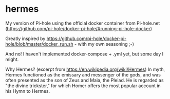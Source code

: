 # hermes
My version of Pi-hole using the official docker container from Pi-hole.net (https://github.com/pi-hole/docker-pi-hole/#running-pi-hole-docker)

Greatly inspired by https://github.com/pi-hole/docker-pi-hole/blob/master/docker_run.sh - with my own seasoning ;-)

And no! I haven't implemented docker-compose + .yml yet, but some day I might.

Why Hermes? (excerpt from https://en.wikipedia.org/wiki/Hermes)
In myth, Hermes functioned as the emissary and messenger of the gods, and was often presented as the son of Zeus and Maia, the Pleiad. He is regarded as "the divine trickster," for which Homer offers the most popular account in his Hymn to Hermes.
